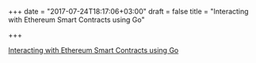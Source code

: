 +++
date = "2017-07-24T18:17:06+03:00"
draft = false
title = "Interacting with Ethereum Smart Contracts using Go"

+++

<p><a href="https://zupzup.org/eth-smart-contracts-go">Interacting with Ethereum Smart Contracts using Go</a></p>